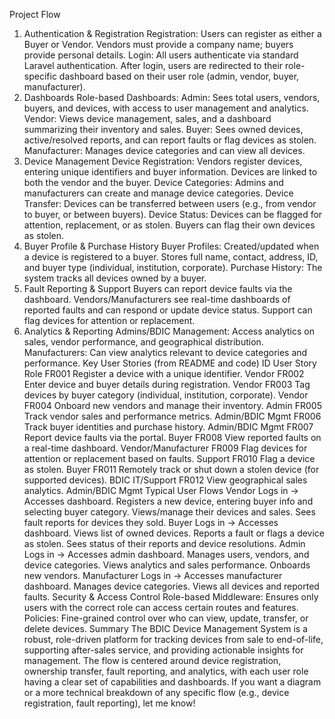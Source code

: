 Project Flow
1. Authentication & Registration
Registration: Users can register as either a Buyer or Vendor. Vendors must provide a company name; buyers provide personal details.
Login: All users authenticate via standard Laravel authentication. After login, users are redirected to their role-specific dashboard based on their user role (admin, vendor, buyer, manufacturer).
2. Dashboards
Role-based Dashboards:
Admin: Sees total users, vendors, buyers, and devices, with access to user management and analytics.
Vendor: Views device management, sales, and a dashboard summarizing their inventory and sales.
Buyer: Sees owned devices, active/resolved reports, and can report faults or flag devices as stolen.
Manufacturer: Manages device categories and can view all devices.
3. Device Management
Device Registration: Vendors register devices, entering unique identifiers and buyer information. Devices are linked to both the vendor and the buyer.
Device Categories: Admins and manufacturers can create and manage device categories.
Device Transfer: Devices can be transferred between users (e.g., from vendor to buyer, or between buyers).
Device Status: Devices can be flagged for attention, replacement, or as stolen. Buyers can flag their own devices as stolen.
4. Buyer Profile & Purchase History
Buyer Profiles: Created/updated when a device is registered to a buyer. Stores full name, contact, address, ID, and buyer type (individual, institution, corporate).
Purchase History: The system tracks all devices owned by a buyer.
5. Fault Reporting & Support
Buyers can report device faults via the dashboard.
Vendors/Manufacturers see real-time dashboards of reported faults and can respond or update device status.
Support can flag devices for attention or replacement.
6. Analytics & Reporting
Admins/BDIC Management: Access analytics on sales, vendor performance, and geographical distribution.
Manufacturers: Can view analytics relevant to device categories and performance.
Key User Stories (from README and code)
ID	User Story	Role
FR001	Register a device with a unique identifier.	Vendor
FR002	Enter device and buyer details during registration.	Vendor
FR003	Tag devices by buyer category (individual, institution, corporate).	Vendor
FR004	Onboard new vendors and manage their inventory.	Admin
FR005	Track vendor sales and performance metrics.	Admin/BDIC Mgmt
FR006	Track buyer identities and purchase history.	Admin/BDIC Mgmt
FR007	Report device faults via the portal.	Buyer
FR008	View reported faults on a real-time dashboard.	Vendor/Manufacturer
FR009	Flag devices for attention or replacement based on faults.	Support
FR010	Flag a device as stolen.	Buyer
FR011	Remotely track or shut down a stolen device (for supported devices).	BDIC IT/Support
FR012	View geographical sales analytics.	Admin/BDIC Mgmt
Typical User Flows
Vendor
Logs in → Accesses dashboard.
Registers a new device, entering buyer info and selecting buyer category.
Views/manage their devices and sales.
Sees fault reports for devices they sold.
Buyer
Logs in → Accesses dashboard.
Views list of owned devices.
Reports a fault or flags a device as stolen.
Sees status of their reports and device resolutions.
Admin
Logs in → Accesses admin dashboard.
Manages users, vendors, and device categories.
Views analytics and sales performance.
Onboards new vendors.
Manufacturer
Logs in → Accesses manufacturer dashboard.
Manages device categories.
Views all devices and reported faults.
Security & Access Control
Role-based Middleware: Ensures only users with the correct role can access certain routes and features.
Policies: Fine-grained control over who can view, update, transfer, or delete devices.
Summary
The BDIC Device Management System is a robust, role-driven platform for tracking devices from sale to end-of-life, supporting after-sales service, and providing actionable insights for management. The flow is centered around device registration, ownership transfer, fault reporting, and analytics, with each user role having a clear set of capabilities and dashboards.
If you want a diagram or a more technical breakdown of any specific flow (e.g., device registration, fault reporting), let me know!


